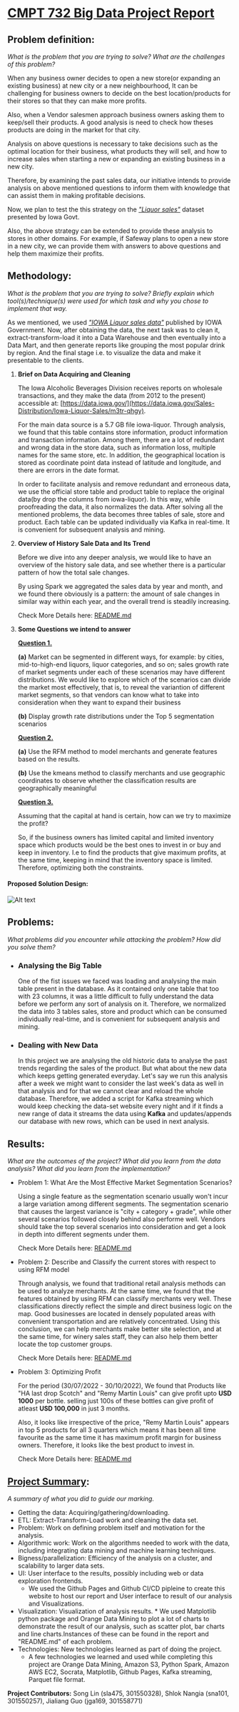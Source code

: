 # <u> CMPT 732 Big Data Project Report</u>

## Problem definition: 
*What is the problem that you are trying to solve? What are the challenges of this problem?*


When any business owner decides to open a new store(or expanding an existing business) at new city or a new neighbourhood, It can be challenging for business owners to decide on the best location/products for their stores so that they can make more profits.

Also, when a Vendor salesmen approach business owners  asking them to keep/sell their products. A good analysis is need to check how theses products are doing in the market for that city.

Analysis on above questions is necessary to take decisions such as the optimal location for their business,  what products they will sell, and how to increase sales when starting a new or
expanding an existing business in a new city.


Therefore, by examining the past sales data, our
initiative intends to provide analysis on above mentioned questions to inform them with knowledge that can assist them in making profitable decisions.

Now, we plan to test the this strategy on the *["Liquor sales"](https://data.iowa.gov/Sales-Distribution/Iowa-Liquor-Sales/m3tr-qhgy)* dataset presented by Iowa Govt. 

Also, the above strategy can be extended to provide these analysis to stores in other domains.
For example, if Safeway plans to open a new store in a new city, we can provide them with answers to above questions and help them maximize their profits.


## Methodology: 
*What is the problem that you are trying to solve? Briefly explain which tool(s)/technique(s) were used for which task and why you chose to implement that way.*

As we mentioned, we used *["IOWA Liquor sales data"](https://data.iowa.gov/Sales-Distribution/Iowa-Liquor-Sales/m3tr-qhgy)* published by IOWA Government.
Now, after obtaining the data, the next task was to clean it, extract-transform-load it into a Data Warehouse and then eventually into a Data Mart, and then generate reports like grouping the most popular drink by region. And the final stage i.e. to visualize the data and make it presentable to the clients.

 1. **Brief on Data Acquiring and Cleaning**

    The Iowa Alcoholic Beverages Division receives reports on wholesale transactions, and they make the data (from 2012 to the present) accessible at: [https://data.iowa.gov/](https://data.iowa.gov/Sales-Distribution/Iowa-Liquor-Sales/m3tr-qhgy).

    For the main data source is a 5.7 GB file iowa-liquor. Through analysis, we found that this table contains store information, product information and transaction information. Among them, there are a lot of redundant and wrong data in the store data, such as information loss, multiple names for the same store, etc. In addition, the geographical location is stored as coordinate point data instead of latitude and longitude, and there are errors in the date format. 

    In order to facilitate analysis and remove redundant and erroneous data, we use the official store table and product table to replace the original data(by drop the columns from iowa-liquor). In this way, while proofreading the data, it also normalizes the data. After solving all the mentioned problems, the data becomes three tables of sale, store and product. Each table can be updated individually via Kafka in real-time. It is convenient for subsequent analysis and mining.

2. **Overview of History Sale Data and Its Trend**

    Before we dive into any deeper analysis, we would like to have an overview of the history sale data, and see whether there is a particular pattern of how the total sale changes.

    By using Spark we aggregated the sales data by year and month, and we found there obviously is a pattern: the amount of sale changes in similar way within each year, and the overall trend is steadily increasing.

    Check More Details here: [README.md](https://pages.github.sfu.ca/sna101/3_datamen_CMPT_732_project/src/Overview_Sale_By_Month#overview-of-history-sale-data-and-its-trend)


3. **Some Questions we intend to answer**

    [**Question 1.**](https://pages.github.sfu.ca/sna101/3_datamen_CMPT_732_project/src/Q1_Growth_Rate#variance-of-growth-rate-under-different-market-segmentation)
    
    **(a)** Market can be segmented in different ways, for example: by cities, mid-to-high-end liquors, liquor categories, and so on; sales growth rate of market segments under each of these scenarios may have different distributions. We would like to explore which of the scenarios can divide the market most effectively, that is, to reveal the variantion of different market segments, so that vendors can know what to take into consideration when they want to expand their business

    **(b)** Display growth rate distributions under the Top 5 segmentation scenarios

    [**Question 2.**](https://pages.github.sfu.ca/sna101/3_datamen_CMPT_732_project/src/Q2_RFM_Cluster#describe-and-classify-the-store-using-rfm-model)

    **(a)** Use the RFM method to model merchants and generate features based on the results.

    **(b)** Use the kmeans method to classify merchants and use geographic coordinates to observe whether the classification results are geographically meaningful

    [**Question 3.**](https://pages.github.sfu.ca/sna101/3_datamen_CMPT_732_project/src/Q3_Optimization_problem#optimizing-profit)

     Assuming that the capital at hand is certain, how can we try to maximize the profit? 

    So, if the business owners has limited capital and limited inventory space which products would be the best ones to invest in or buy and keep in inventory. I.e to find the products that give maximum profits, at the same time, keeping in mind that the inventory space is limited. Therefore, optimizing both the constraints.



#### Proposed Solution Design:
![Alt text](./project_design.png)


## Problems: 
*What problems did you encounter while attacking the problem? How did you solve them?*

- ### Analysing the Big Table
    One of the fist issues we faced was loading and analysing the main table present in the database. As it contained only one table that too with 23 columns, it was a little difficult to fully understand the data before we perform any sort of analysis on it. Therefore, we normalized the data into 3 tables sales, store and product which can be consumed individually real-time, and is convenient for subsequent analysis and mining. 

- ### Dealing with New Data
   In this project we are analysing the old historic data to analyse the past trends regarding the sales of the product. But what about the new data which keeps getting generated everyday. Let's say we run this analysis after a week we might want to consider the last week's data as well in that analysis and for that we cannot clear and reload the whole database. Therefore, we added a script for Kafka streaming which would keep checking the data-set website every night and if it finds a new range of data it streams the data using **Kafka** and updates/appends our database with new rows, which can be used in next analysis.


## Results: 
*What are the outcomes of the project? What did you learn from the data analysis? What did you learn from the implementation?*

- Problem 1: What Are the Most Effective Market Segmentation Scenarios?

    Using a single feature as the segmentation scenario usually won't incur a large variation among different segments. The segmentation scenario that causes the largest variance is "city + category + grade", while other several scenarios followed closely behind also performe well. Vendors should take the top several scenarios into consideration and get a look in depth into different segments under them.

    Check More Details here: [README.md](https://pages.github.sfu.ca/sna101/3_datamen_CMPT_732_project/src/Q1_Growth_Rate#results)

- Problem 2: Describe and Classify the current stores with respect to  using RFM model

    Through analysis, we found that traditional retail analysis methods can be used to analyze merchants.
At the same time, we found that the features obtained by using RFM can classify merchants very well.
These classifications directly reflect the simple and direct business logic on the map. Good businesses are located in densely populated areas with convenient transportation and are relatively concentrated.
Using this conclusion, we can help merchants make better site selection, and at the same time, for winery sales staff, they can also help them better locate the top customer groups.

    Check More Details here: [README.md](https://pages.github.sfu.ca/sna101/3_datamen_CMPT_732_project/src/Q2_RFM_Cluster#result)


- Problem 3: Optimizing Profit

    For the period (30/07/2022 - 30/10/2022), We found that Products like "HA last drop Scotch" and "Remy Martin  Louis" can give profit upto **USD 1000** per bottle. selling just 100s of these bottles can give profit of atleast **USD 100,000** in just 3 months.

    Also, it looks like irrespective of the price, "Remy Martin  Louis" appears in top 5 products for all 3 quarters which means it has been all time favourite as the same time it has maximum profit margin for business owners. Therefore, it looks like the best product to invest in.

    Check More Details here: [README.md](https://pages.github.sfu.ca/sna101/3_datamen_CMPT_732_project/src/Q3_Optimization_problem#results)




## [Project Summary](https://coursys.sfu.ca/2022fa-cmpt-732-g1/pages/ProjectSummary): 
*A summary of what you did to guide our marking.*


- Getting the data: Acquiring/gathering/downloading.
- ETL: Extract-Transform-Load work and cleaning the data set.
- Problem: Work on defining problem itself and motivation for the analysis.
- Algorithmic work: Work on the algorithms needed to work with the data, including integrating data mining and machine learning techniques.
- Bigness/parallelization: Efficiency of the analysis on a cluster, and scalability to larger data sets.
-  UI: User interface to the results, possibly including web or data exploration frontends.
      * We used the Github Pages and Github CI/CD pipleine to create this website to host our report and User interface to result of our analysis and Visualizations.
- Visualization: Visualization of analysis results.
      * We used Matplotlib python package and Orange Data Mining to plot a lot of charts to demonstrate the result of our analysis, such as scatter plot, bar charts and line charts.Instances of these can be found in the report and "README.md" of each problem.
- Technologies: New technologies learned as part of doing the project. 
    * A few technologies we learned and used while completing this project are Orange Data Mining, Amazon S3, Python Spark, Amazon AWS EC2, Socrata, Matplotlib, Github Pages, Kafka streaming, Parquet file format.


**Project Contributors:** Song Lin (sla475, 301550328), Shlok Nangia (sna101, 301550257), Jialiang Guo (jga169, 301558771)

